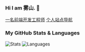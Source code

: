 ### Hi I am 雾山. 👋

[一名前端开发工程师](https://blog.missss.net)
[个人站点导航](https://missss.net)

### My GitHub Stats & Languages

![Stats](https://readme-steel.vercel.app/api?username=beer-on-ice&include_all_commits=true&hide_border=true&theme=kacho_ga) ![Languages](https://readme-steel.vercel.app/api/top-langs/?username=beer-on-ice&&show_icons=true&hide_border=true&theme=graywhite&layout=compact&langs_count=8&exclude_repo=CloudflareWarp)

